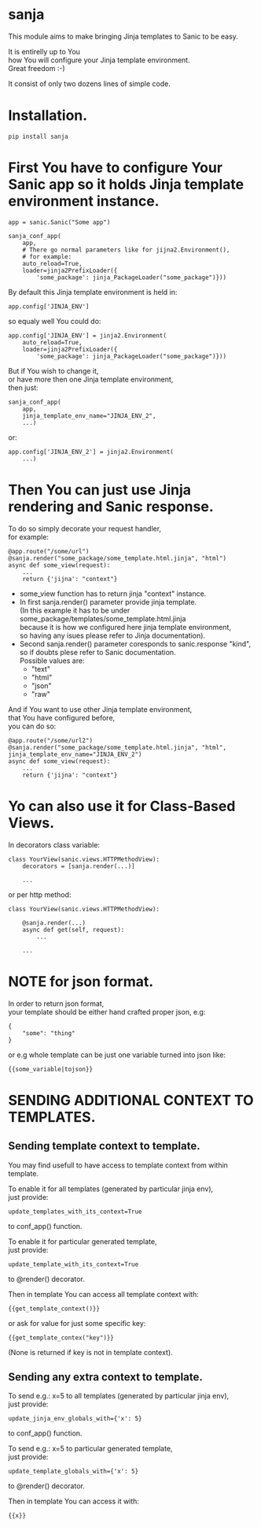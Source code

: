 sanja
=====

This module aims to make bringing Jinja templates to Sanic to be easy.  

It is entirelly up to You  
how You will configure your Jinja template environment.  
Great freedom :-)  

It consist of only two dozens lines of simple code.  

# Installation.  

    pip install sanja  

# First You have to configure Your Sanic app so it holds Jinja template environment instance.  

    app = sanic.Sanic("Some app")  

    sanja_conf_app(  
        app,  
        # There go normal parameters like for jijna2.Environment(),  
        # for example:  
        auto_reload=True,  
        loader=jinja2PrefixLoader({  
            'some_package': jinja_PackageLoader("some_package")}))  

By default this Jinja template environment is held in:  

    app.config['JINJA_ENV']  

so equaly well You could do:  

    app.config['JINJA_ENV'] = jinja2.Environment(  
        auto_reload=True,  
        loader=jinja2PrefixLoader({  
            'some_package': jinja_PackageLoader("some_package")}))  

But if You wish to change it,  
or have more then one Jinja template environment,  
then just:  

    sanja_conf_app(  
        app,  
        jinja_template_env_name="JINJA_ENV_2",  
        ...)  

or:  

    app.config['JINJA_ENV_2'] = jinja2.Environment(  
        ...)  


# Then You can just use Jinja rendering and Sanic response.  

To do so simply decorate your request handler,  
for example:  

    @app.route("/some/url")  
    @sanja.render("some_package/some_template.html.jinja", "html")  
    async def some_view(request):  
        ...  
        return {'jijna': "context"}  

* some\_view function has to return jinja "context" instance.  
* In first sanja.render() parameter provide jinja template.  
  (In this example it has to be under  
      some\_package/templates/some_template.html.jinja  
  because it is how we configured here jinja template environment,  
  so having any isues please refer to Jinja documentation).  
* Second sanja.render() parameter coresponds to sanic.response "kind",  
  so if doubts plese refer to Sanic documentation.  
  Possible values are:  
  * "text"  
  * "html"  
  * "json"  
  * "raw"  

And if You want to use other Jinja template environment,  
that You have configured before,  
you can do so:  

    @app.route("/some/url2")  
    @sanja.render("some_package/some_template.html.jinja", "html", jinja_template_env_name="JINJA_ENV_2")  
    async def some_view(request):  
        ...  
        return {'jijna': "context"}  


# Yo can also use it for Class-Based Views.  

In decorators class variable:  

    class YourView(sanic.views.HTTPMethodView):  
        decorators = [sanja.render(...)]  
    
        ...  

or per http method:  

    class YourView(sanic.views.HTTPMethodView):  
    
        @sanja.render(...)  
        async def get(self, request):  
            ...  
    
        ...  

# NOTE for json format.  

In order to return json format,  
your template should be either hand crafted proper json, e.g:  

    {  
        "some": "thing"  
    }  

or e.g whole template can be just one variable turned into json like:  

    {{some_variable|tojson}}  

# SENDING ADDITIONAL CONTEXT TO TEMPLATES.  

## Sending template context to template.  

You may find usefull to have access to template context from within template.  

To enable it for all templates (generated by particular jinja env),  
just provide:  

    update_templates_with_its_context=True  

to conf\_app() function.  

To enable it for particular generated template,  
just provide:  

    update_template_with_its_context=True  

to @render() decorator.  

Then in template You can access all template context with:  

    {{get_template_context()}}  

or ask for value for just some specific key:  

    {{get_template_contex("key")}}  

 (None is returned if key is not in template context).  

## Sending any extra context to template.  

To send e.g.: x=5 to all templates (generated by particular jinja env),  
just provide:  

    update_jinja_env_globals_with={'x': 5}  

to conf\_app() function.  

To send e.g.: x=5 to particular generated template,  
just provide:  

    update_template_globals_with={'x': 5}  

to @render() decorator.  

Then in template You can access it with:  

    {{x}}
